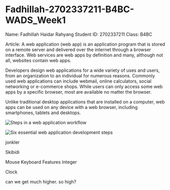 # Fadhillah-2702337211-B4BC-WADS_Week1
Name: Fadhillah Haidar Rahyang
Student ID: 2702337211
Class: B4BC

Article:
A web application (web app) is an application program that is stored on a remote server and delivered over the internet through a browser interface. Web services are web apps by definition and many, although not all, websites contain web apps.

Developers design web applications for a wide variety of uses and users, from an organization to an individual for numerous reasons. Commonly used web applications can include webmail, online calculators, social networking or e-commerce shops. While users can only access some web apps by a specific browser, most are available no matter the browser.

Unlike traditional desktop applications that are installed on a computer, web apps can be used on any device with a web browser, including smartphones, tablets and desktops.

![Steps in a web application workflow](https://www.techtarget.com/rms/onlineimages/steps_in_a_web_application_workflow-f.png)

![Six essential web application development steps](https://www.techtarget.com/rms/onlineimages/six_essential_web_application_development_steps-h.png)

jonkler













Skibidi
















Mouse
Keyboard
Features
Integer


Clock

can we get much higher. so high?